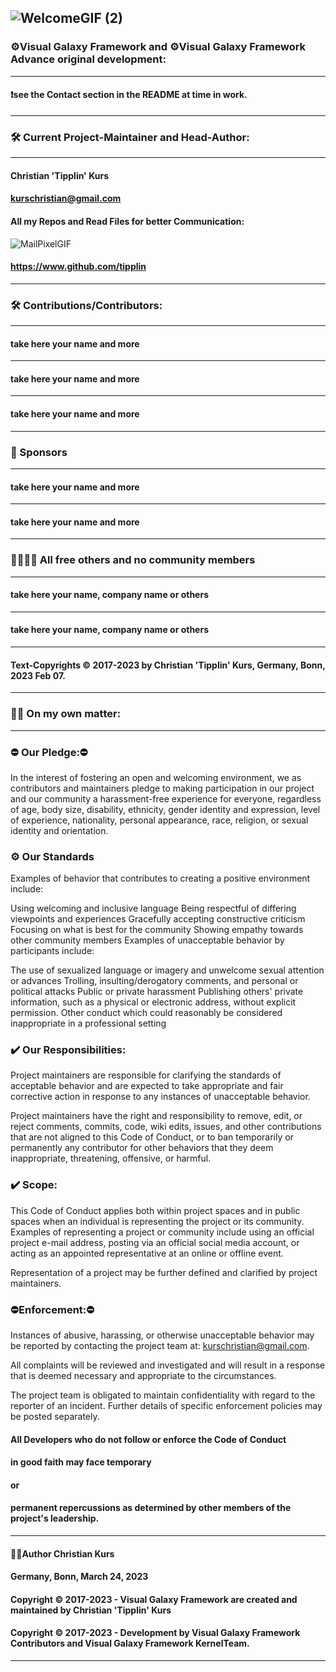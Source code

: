 ![WelcomeGIF (2)](https://user-images.githubusercontent.com/40143278/217283969-b3c3daa1-4edb-4bb4-9360-35cb04caf419.gif)
----
### ⚙️Visual Galaxy Framework and ⚙️Visual Galaxy Framework Advance original development:
----
#### ❗see the Contact section in the README at time in work.
----
### 🛠️ Current Project-Maintainer and Head-Author:
----
#### Christian 'Tipplin' Kurs
#### kurschristian@gmail.com
#### All my Repos and Read Files for better Communication:

![MailPixelGIF](https://user-images.githubusercontent.com/40143278/227587010-586918e8-3e96-4135-af28-f47dcde3aeab.gif)


#### https://www.github.com/tipplin
----
### 🛠️ Contributions/Contributors:
----
#### take here your name and more
----
#### take here your name and more
----
#### take here your name and more
----
### 🤩 Sponsors 
----
#### take here your name and more
----
#### take here your name and more
----
### 👩‍🦰👨‍🦰 All free others and no community members
----
#### take here your name, company name or others
----
#### take here your name, company name or others
----
#### Text-Copyrights © 2017-2023 by Christian 'Tipplin' Kurs, Germany, Bonn, 2023 Feb 07.
---
### 👨‍🦰 On my own matter:
---
### ⛔ Our Pledge:⛔
In the interest of fostering an open and welcoming environment, 
we as contributors and maintainers pledge to making participation in our project and 
our community a harassment-free experience for everyone, regardless of age, 
body size, disability, ethnicity, gender identity and expression, level of experience,
nationality, personal appearance, race, religion, or sexual identity and orientation.

### ⚙️ Our Standards
Examples of behavior that contributes to creating a positive environment include:

Using welcoming and inclusive language
Being respectful of differing viewpoints and experiences
Gracefully accepting constructive criticism
Focusing on what is best for the community
Showing empathy towards other community members
Examples of unacceptable behavior by participants include:

The use of sexualized language or imagery and unwelcome sexual attention or advances
Trolling, insulting/derogatory comments, and personal or political attacks
Public or private harassment
Publishing others' private information, such as a physical or electronic address, 
without explicit permission.
Other conduct which could reasonably be considered inappropriate in a professional setting

### ✔️ Our Responsibilities:
Project maintainers are responsible for clarifying the standards of acceptable behavior and 
are expected to take appropriate and fair corrective action in response to any instances of unacceptable behavior.

Project maintainers have the right and responsibility to remove, edit, or reject comments, 
commits, code, wiki edits, issues, and other contributions 
that are not aligned to this Code of Conduct, or to ban temporarily or 
permanently any contributor for other behaviors that they deem inappropriate, threatening, offensive, or harmful.

### ✔️ Scope:
This Code of Conduct applies both within project spaces and 
in public spaces when an individual is representing the project or 
its community. Examples of representing a project or 
community include using an official project e-mail address, 
posting via an official social media account, or 
acting as an appointed representative at an online or offline event.

Representation of a project may be further defined and clarified by project maintainers.

### ⛔Enforcement:⛔
Instances of abusive, harassing, 
or 
otherwise unacceptable behavior may be reported by 
contacting the project team at: kurschristian@gmail.com. 

All complaints will be reviewed and investigated and 
will result in a response that is deemed necessary and appropriate to the circumstances.

The project team is obligated to maintain confidentiality with regard to the reporter of an incident. 
Further details of specific enforcement policies may be posted separately.

#### All Developers who do not follow or enforce the Code of Conduct 
#### in good faith may face temporary 
#### or 
#### permanent repercussions as determined by other members of the project's leadership.
----
#### 👨‍🦰Author Christian Kurs
#### Germany, Bonn, March 24, 2023
#### Copyright © 2017-2023 - Visual Galaxy Framework are created and maintained by Christian 'Tipplin' Kurs
#### Copyright © 2017-2023 - Development by Visual Galaxy Framework Contributors and Visual Galaxy Framework KernelTeam.
----




